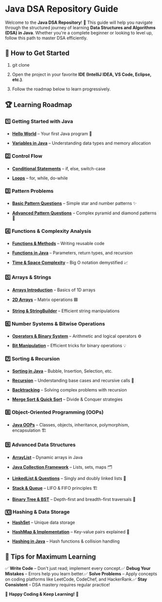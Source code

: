 Java DSA Repository Guide
=========================

Welcome to the **Java DSA Repository**! 🚀 This guide will help you navigate through the structured journey of learning **Data Structures and Algorithms (DSA) in Java**. Whether you're a complete beginner or looking to level up, follow this path to master DSA efficiently.

📌 How to Get Started
---------------------

1.  git clone
    
2.  Open the project in your favorite **IDE (IntelliJ IDEA, VS Code, Eclipse, etc.)**.
    
3.  Follow the roadmap below to learn progressively.
    

🏆 Learning Roadmap
-------------------

### 1️⃣ Getting Started with Java

*   [**Hello World**](./HelloWorld.java) – Your first Java program 🎉
    
*   [**Variables in Java**](https://chatgpt.com/c/Variables.java) – Understanding data types and memory allocation
    

### 2️⃣ Control Flow

*   [**Conditional Statements**](https://chatgpt.com/c/ConditionalStatements.java) – if, else, switch-case
    
*   [**Loops**](https://chatgpt.com/c/Loops.java) – for, while, do-while
    

### 3️⃣ Pattern Problems

*   [**Basic Pattern Questions**](https://chatgpt.com/c/PatternQuestions.java) – Simple star and number patterns ✨
    
*   [**Advanced Pattern Questions**](https://chatgpt.com/c/AdvancedPatternQuestions.java) – Complex pyramid and diamond patterns 🔺
    

### 4️⃣ Functions & Complexity Analysis

*   [**Functions & Methods**](https://chatgpt.com/c/FunctionsAndMethods.java) – Writing reusable code
    
*   [**Functions in Java**](https://chatgpt.com/c/FunctionsInJava.java) – Parameters, return types, and recursion
    
*   [**Time & Space Complexity**](https://chatgpt.com/c/TimeComplexity.java) – Big O notation demystified 📈
    

### 5️⃣ Arrays & Strings

*   [**Arrays Introduction**](https://chatgpt.com/c/ArraysIntro.java) – Basics of 1D arrays
    
*   [**2D Arrays**](https://chatgpt.com/c/TwoDArrays.java) – Matrix operations 🟦
    
*   [**String & StringBuilder**](https://chatgpt.com/c/StringBuilder.java) – Efficient string manipulations
    

### 6️⃣ Number Systems & Bitwise Operations

*   [**Operators & Binary System**](https://chatgpt.com/c/OperatorsBinary.java) – Arithmetic and logical operators ⚙️
    
*   [**Bit Manipulation**](https://chatgpt.com/c/BitManipulation.java) – Efficient tricks for binary operations 💡
    

### 7️⃣ Sorting & Recursion

*   [**Sorting in Java**](https://chatgpt.com/c/Sorting.java) – Bubble, Insertion, Selection, etc.
    
*   [**Recursion**](https://chatgpt.com/c/Recursion.java) – Understanding base cases and recursive calls 🔄
    
*   [**Backtracking**](https://chatgpt.com/c/Backtracking.java) – Solving complex problems with recursion
    
*   [**Merge Sort & Quick Sort**](https://chatgpt.com/c/MergeQuickSort.java) – Divide & Conquer strategies
    

### 8️⃣ Object-Oriented Programming (OOPs)

*   [**Java OOPs**](https://chatgpt.com/c/JavaOOPs.java) – Classes, objects, inheritance, polymorphism, encapsulation 🏗️
    

### 9️⃣ Advanced Data Structures

*   [**ArrayList**](https://chatgpt.com/c/ArrayList.java) – Dynamic arrays in Java
    
*   [**Java Collection Framework**](https://chatgpt.com/c/JavaCollectionFramework.java) – Lists, sets, maps 🗂️
    
*   [**LinkedList & Questions**](https://chatgpt.com/c/LinkedList.java) – Singly and doubly linked lists 🔗
    
*   [**Stack & Queue**](https://chatgpt.com/c/StackQueue.java) – LIFO & FIFO principles 🏗️
    
*   [**Binary Tree & BST**](https://chatgpt.com/c/BinaryTreeBST.java) – Depth-first and breadth-first traversals 🌳
    

### 🔟 Hashing & Data Storage

*   [**HashSet**](https://chatgpt.com/c/HashSet.java) – Unique data storage
    
*   [**HashMap & Implementation**](https://chatgpt.com/c/HashMapImplementation.java) – Key-value pairs explained 🔑
    
*   [**Hashing in Java**](https://chatgpt.com/c/Hashing.java) – Hash functions & collision handling
    

🎯 Tips for Maximum Learning
----------------------------

✅ **Write Code** – Don't just read; implement every concept.✅ **Debug Your Mistakes** – Errors help you learn better.✅ **Solve Problems** – Apply concepts on coding platforms like LeetCode, CodeChef, and HackerRank.✅ **Stay Consistent** – DSA mastery requires regular practice!

🚀 **Happy Coding & Keep Learning!** 🚀
